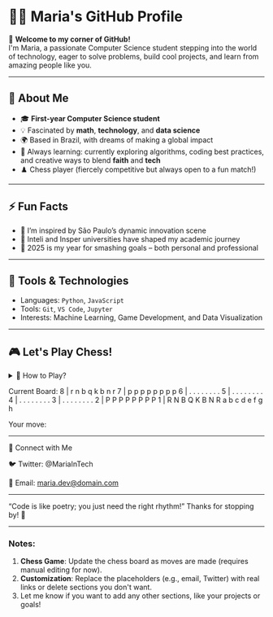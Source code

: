 # 👩‍💻 Maria's GitHub Profile  

🎉 **Welcome to my corner of GitHub!**  
I'm Maria, a passionate Computer Science student stepping into the world of technology, eager to solve problems, build cool projects, and learn from amazing people like you.  

---

## 🌟 About Me  

- 🎓 **First-year Computer Science student**  
- 💡 Fascinated by **math**, **technology**, and **data science**  
- 🌍 Based in Brazil, with dreams of making a global impact  
- 🧠 Always learning: currently exploring algorithms, coding best practices, and creative ways to blend **faith** and **tech**  
- ♟️ Chess player (fiercely competitive but always open to a fun match!)  

---

## ⚡ Fun Facts  

- 🚀 I’m inspired by São Paulo’s dynamic innovation scene  
- 🥇 Inteli and Insper universities have shaped my academic journey  
- 🎯 2025 is my year for smashing goals – both personal and professional  

---

## 🔧 Tools & Technologies  

- Languages: `Python`, `JavaScript`  
- Tools: `Git`, `VS Code`, `Jupyter`  
- Interests: Machine Learning, Game Development, and Data Visualization  

---

## 🎮 Let's Play Chess!  

<details>
  <summary>🤔 How to Play?</summary>
  You vs. Me – Your move is in **bold**, and I'll respond. Let the game begin!  

  **Example Format:**  
  - You: e4  
  - Me: e5  
</details>

Current Board:
8 | r  n  b  q  k  b  n  r
7 | p  p  p  p  p  p  p  p
6 | .  .  .  .  .  .  .  .
5 | .  .  .  .  .  .  .  .
4 | .  .  .  .  .  .  .  .
3 | .  .  .  .  .  .  .  .
2 | P  P  P  P  P  P  P  P
1 | R  N  B  Q  K  B  N  R
a  b  c  d  e  f  g  h

Your move:


---

💬 Connect with Me

🐦 Twitter: @MariaInTech

📧 Email: maria.dev@domain.com



---

“Code is like poetry; you just need the right rhythm!”
Thanks for stopping by! 🚀

---

### Notes:  
1. **Chess Game**: Update the chess board as moves are made (requires manual editing for now).  
2. **Customization**: Replace the placeholders (e.g., email, Twitter) with real links or delete sections you don't want.  
3. Let me know if you want to add any other sections, like your projects or goals!
